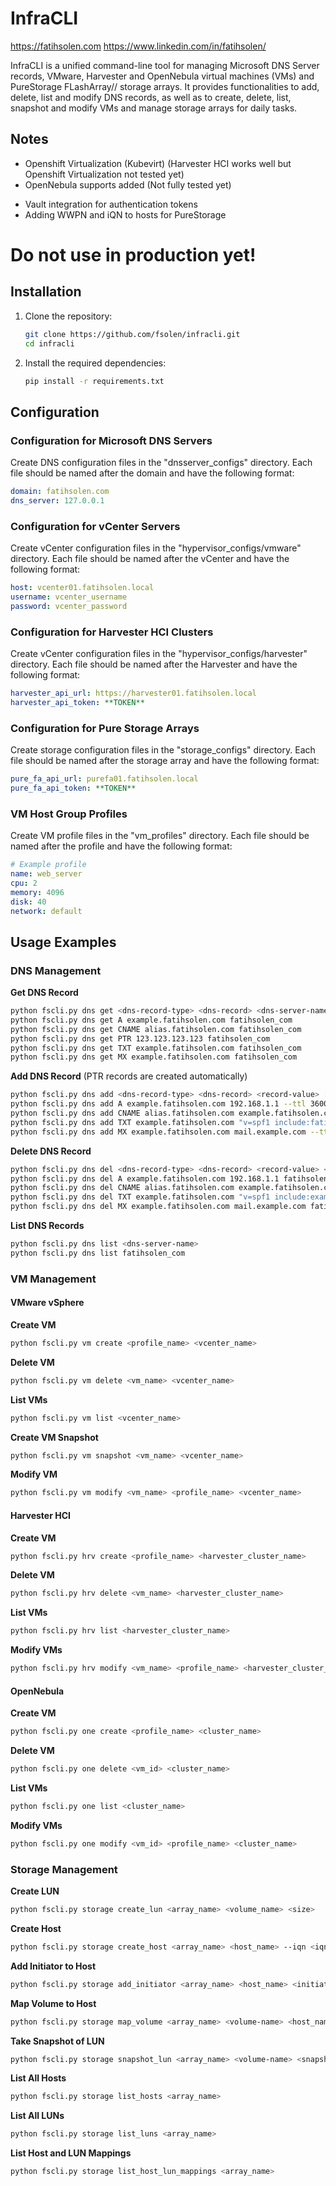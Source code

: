 # InfraCLI
https://fatihsolen.com
https://www.linkedin.com/in/fatihsolen/

InfraCLI is a unified command-line tool for managing Microsoft DNS Server records, VMware, Harvester and OpenNebula virtual machines (VMs) and PureStorage FLashArray// storage arrays. It provides functionalities to add, delete, list and modify DNS records, as well as to create, delete, list, snapshot and modify VMs and manage storage arrays for daily tasks. 

## Notes
* Openshift Virtualization (Kubevirt) (Harvester HCI works well but Openshift Virtualization not tested yet)
* OpenNebula supports added (Not fully tested yet)
- Vault integration for authentication tokens 
- Adding WWPN and iQN to hosts for PureStorage

#  Do not use in production yet! 

## Installation

1. Clone the repository:
	```sh
	git clone https://github.com/fsolen/infracli.git
	cd infracli
	```

2. Install the required dependencies:
	```sh
	pip install -r requirements.txt
	```

## Configuration

### Configuration for Microsoft DNS Servers

Create DNS configuration files in the "dnsserver_configs" directory. Each file should be named after the domain and have the following format:
```yaml
domain: fatihsolen.com
dns_server: 127.0.0.1
```

### Configuration for vCenter Servers

Create vCenter configuration files in the "hypervisor_configs/vmware" directory. Each file should be named after the vCenter and have the following format:
```yaml
host: vcenter01.fatihsolen.local
username: vcenter_username
password: vcenter_password
```

### Configuration for Harvester HCI Clusters

Create vCenter configuration files in the "hypervisor_configs/harvester" directory. Each file should be named after the Harvester and have the following format:
```yaml
harvester_api_url: https://harvester01.fatihsolen.local
harvester_api_token: **TOKEN**
```

### Configuration for Pure Storage Arrays

Create storage configuration files in the "storage_configs" directory. Each file should be named after the storage array and have the following format:
```yaml
pure_fa_api_url: purefa01.fatihsolen.local
pure_fa_api_token: **TOKEN**
```
### VM Host Group Profiles

Create VM profile files in the "vm_profiles" directory. Each file should be named after the profile and have the following format:
```yaml
# Example profile
name: web_server
cpu: 2
memory: 4096
disk: 40
network: default
```

## Usage Examples

### DNS Management

**Get DNS Record**
```sh
python fscli.py dns get <dns-record-type> <dns-record> <dns-server-name>
python fscli.py dns get A example.fatihsolen.com fatihsolen_com
python fscli.py dns get CNAME alias.fatihsolen.com fatihsolen_com
python fscli.py dns get PTR 123.123.123.123 fatihsolen_com
python fscli.py dns get TXT example.fatihsolen.com fatihsolen_com
python fscli.py dns get MX example.fatihsolen.com fatihsolen_com
```

**Add DNS Record** (PTR records are created automatically)
```sh
python fscli.py dns add <dns-record-type> <dns-record> <record-value> [ttl-value] [priority(only for MX records)] <dns-server-name>
python fscli.py dns add A example.fatihsolen.com 192.168.1.1 --ttl 3600 fatihsolen_com
python fscli.py dns add CNAME alias.fatihsolen.com example.fatihsolen.com --ttl 3600 fatihsolen_com
python fscli.py dns add TXT example.fatihsolen.com "v=spf1 include:fatihsolen.com ~all" --ttl 3600 fatihsolen_com
python fscli.py dns add MX example.fatihsolen.com mail.example.com --ttl 3600 --priority 10 fatihsolen_com
```

**Delete DNS Record**
```sh
python fscli.py dns del <dns-record-type> <dns-record> <record-value> <dns-server-name>
python fscli.py dns del A example.fatihsolen.com 192.168.1.1 fatihsolen_com
python fscli.py dns del CNAME alias.fatihsolen.com example.fatihsolen.com fatihsolen_com
python fscli.py dns del TXT example.fatihsolen.com "v=spf1 include:example.com ~all" fatihsolen_com
python fscli.py dns del MX example.fatihsolen.com mail.example.com fatihsolen_com
```

**List DNS Records**
```sh
python fscli.py dns list <dns-server-name>
python fscli.py dns list fatihsolen_com
```

### VM Management

#### VMware vSphere

**Create VM**
```sh
python fscli.py vm create <profile_name> <vcenter_name>
```

**Delete VM**
```sh
python fscli.py vm delete <vm_name> <vcenter_name>
```

**List VMs**
```sh
python fscli.py vm list <vcenter_name>
```

**Create VM Snapshot**
```sh
python fscli.py vm snapshot <vm_name> <vcenter_name>
```

**Modify VM**
```sh
python fscli.py vm modify <vm_name> <profile_name> <vcenter_name>
```

#### Harvester HCI
**Create VM**
```sh
python fscli.py hrv create <profile_name> <harvester_cluster_name>
```

**Delete VM**
```sh
python fscli.py hrv delete <vm_name> <harvester_cluster_name>
```

**List VMs**
```sh
python fscli.py hrv list <harvester_cluster_name>
```

**Modify VMs**
```sh
python fscli.py hrv modify <vm_name> <profile_name> <harvester_cluster_name>
```

#### OpenNebula
**Create VM**
```sh
python fscli.py one create <profile_name> <cluster_name>
```

**Delete VM**
```sh
python fscli.py one delete <vm_id> <cluster_name>
```

**List VMs**
```sh
python fscli.py one list <cluster_name>
```

**Modify VMs**
```sh
python fscli.py one modify <vm_id> <profile_name> <cluster_name>
```

### Storage Management

**Create LUN**
```sh
python fscli.py storage create_lun <array_name> <volume_name> <size>
```

**Create Host**
```sh
python fscli.py storage create_host <array_name> <host_name> --iqn <iqn> --wwns <wwn1> <wwn2>
```

**Add Initiator to Host**
```sh
python fscli.py storage add_initiator <array_name> <host_name> <initiator_name> <initiator_type>
```

**Map Volume to Host**
```sh
python fscli.py storage map_volume <array_name> <volume-name> <host_name>
```

**Take Snapshot of LUN**
```sh
python fscli.py storage snapshot_lun <array_name> <volume-name> <snapshot-name>
```

**List All Hosts**
```sh
python fscli.py storage list_hosts <array_name>
```

**List All LUNs**
```sh
python fscli.py storage list_luns <array_name>
```

**List Host and LUN Mappings**
```sh
python fscli.py storage list_host_lun_mappings <array_name>
```
